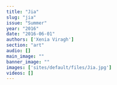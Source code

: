 ```yaml
---
title: "Jia"
slug: "jia"
issue: "Summer"
year: "2016"
date: "2016-06-01"
authors: ['Xenia Viragh']
section: "art"
audio: []
main_image: ""
banner_image: ""
images: ['sites/default/files/Jia.jpg']
videos: []
---
```

